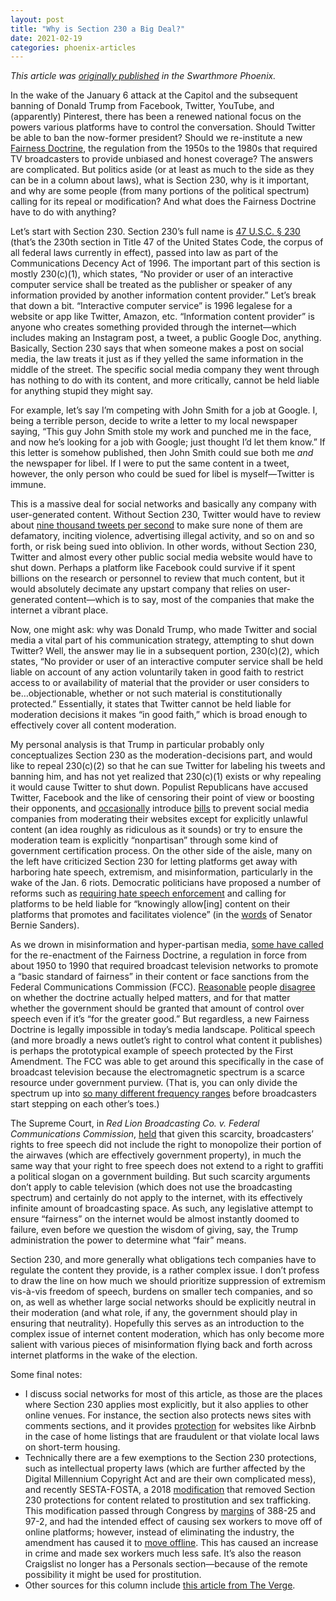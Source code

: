 ```yaml
---
layout: post
title: "Why is Section 230 a Big Deal?"
date: 2021-02-19
categories: phoenix-articles
---
```


_This article was [originally published](https://swarthmorephoenix.com/2021/02/19/why-is-section-230-a-big-deal/) in the Swarthmore Phoenix._

In the wake of the January 6 attack at the Capitol and the subsequent banning of Donald Trump from Facebook, Twitter, YouTube, and (apparently) Pinterest, there has been a renewed national focus on the powers various platforms have to control the conversation. Should Twitter be able to ban the now-former president? Should we re-institute a new [Fairness Doctrine](https://www.britannica.com/topic/Fairness-Doctrine), the regulation from the 1950s to the 1980s that required TV broadcasters to provide unbiased and honest coverage? The answers are complicated. But politics aside (or at least as much to the side as they can be in a column about laws), what is Section 230, why is it important, and why are some people (from many portions of the political spectrum) calling for its repeal or modification? And what does the Fairness Doctrine have to do with anything?

Let’s start with Section 230. Section 230’s full name is [47 U.S.C. § 230](https://www.law.cornell.edu/uscode/text/47/230) (that’s the 230th section in Title 47 of the United States Code, the corpus of all federal laws currently in effect), passed into law as part of the Communications Decency Act of 1996. The important part of this section is mostly 230(c)(1), which states, “No provider or user of an interactive computer service shall be treated as the publisher or speaker of any information provided by another information content provider.” Let’s break that down a bit. “Interactive computer service” is 1996 legalese for a website or app like Twitter, Amazon, etc. “Information content provider” is anyone who creates something provided through the internet—which includes making an Instagram post, a tweet, a public Google Doc, anything. Basically, Section 230 says that when someone makes a post on social media, the law treats it just as if they yelled the same information in the middle of the street. The specific social media company they went through has nothing to do with its content, and more critically, cannot be held liable for anything stupid they might say.

For example, let’s say I’m competing with John Smith for a job at Google. I, being a terrible person, decide to write a letter to my local newspaper saying, “This guy John Smith stole my work and punched me in the face, and now he’s looking for a job with Google; just thought I’d let them know.” If this letter is somehow published, then John Smith could sue both me *and* the newspaper for libel. If I were to put the same content in a tweet, however, the only person who could be sued for libel is myself—Twitter is immune. 

This is a massive deal for social networks and basically any company with user-generated content. Without Section 230, Twitter would have to review about [nine thousand tweets per second](https://www.internetlivestats.com/one-second/#tweets-band) to make sure none of them are defamatory, inciting violence, advertising illegal activity, and so on and so forth, or risk being sued into oblivion. In other words, without Section 230, Twitter and almost every other public social media website would have to shut down. Perhaps a platform like Facebook could survive if it spent billions on the research or personnel to review that much content, but it would absolutely decimate any upstart company that relies on user-generated content—which is to say, most of the companies that make the internet a vibrant place. 

Now, one might ask: why was Donald Trump, who made Twitter and social media a vital part of his communication strategy, attempting to shut down Twitter? Well, the answer may lie in a subsequent portion, 230(c)(2), which states, “No provider or user of an interactive computer service shall be held liable on account of any action voluntarily taken in good faith to restrict access to or availability of material that the provider or user considers to be…objectionable, whether or not such material is constitutionally protected.” Essentially, it states that Twitter cannot be held liable for moderation decisions it makes “in good faith,” which is broad enough to effectively cover all content moderation. 

My personal analysis is that Trump in particular probably only conceptualizes Section 230 as the moderation-decisions part, and would like to repeal 230(c)(2) so that he can sue Twitter for labeling his tweets and banning him, and has not yet realized that 230(c)(1) exists or why repealing it would cause Twitter to shut down. Populist Republicans have accused Twitter, Facebook and the like of censoring their point of view or boosting their opponents, and [occasionally](https://www.congress.gov/bill/116th-congress/senate-bill/1914) introduce [bills](https://www.congress.gov/bill/116th-congress/house-bill/4027/titles) to prevent social media companies from moderating their websites except for explicitly unlawful content (an idea roughly as ridiculous as it sounds) or try to ensure the moderation team is explicitly “nonpartisan” through some kind of government certification process. On the other side of the aisle, many on the left have criticized Section 230 for letting platforms get away with harboring hate speech, extremism, and misinformation, particularly in the wake of the Jan. 6 riots. Democratic politicians have proposed a number of reforms such as [requiring hate speech enforcement](https://www.theverge.com/2019/8/16/20808839/beto-orourke-section-230-communications-decency-act-2020-president-democrat-background-checks) and calling for platforms to be held liable for “knowingly allow\[ing] content on their platforms that promotes and facilitates violence” (in the [words](https://www.vox.com/policy-and-politics/2019/12/3/20965459/tech-2020-candidate-policies-section230-facebook-misinformation-hate-speech) of Senator Bernie Sanders).

As we drown in misinformation and hyper-partisan media, [some have called](https://slate.com/technology/2019/06/youtube-facebook-hate-speech-regulation-how.html) for the re-enactment of the Fairness Doctrine, a regulation in force from about 1950 to 1990 that required broadcast television networks to promote a “basic standard of fairness” in their content or face sanctions from the Federal Communications Commission (FCC). [Reasonable](https://www.cnn.com/2021/01/27/opinions/fairness-doctrine-wont-solve-disinformation-hemmer/index.html) people [disagree](https://fair.org/extra/the-fairness-doctrine/) on whether the doctrine actually helped matters, and for that matter whether the government should be granted that amount of control over speech even if it’s “for the greater good.” But regardless, a new Fairness Doctrine is legally impossible in today’s media landscape. Political speech (and more broadly a news outlet’s right to control what content it publishes) is perhaps the prototypical example of speech protected by the First Amendment. The FCC was able to get around this specifically in the case of broadcast television because the electromagnetic spectrum is a scarce resource under government purview. (That is, you can only divide the spectrum up into [so many different frequency ranges](https://www.ntia.doc.gov/files/ntia/publications/2003-allochrt.pdf) before broadcasters start stepping on each other’s toes.) 

The Supreme Court, in *Red Lion Broadcasting Co. v. Federal Communications Commission*, [held](https://www.mtsu.edu/first-amendment/article/117/red-lion-broadcasting-co-v-federal-communications-commission) that given this scarcity, broadcasters’ rights to free speech did not include the right to monopolize their portion of the airwaves (which are effectively government property), in much the same way that your right to free speech does not extend to a right to graffiti a political slogan on a government building. But such scarcity arguments don’t apply to cable television (which does not use the broadcasting spectrum) and certainly do not apply to the internet, with its effectively infinite amount of broadcasting space. As such, any legislative attempt to ensure “fairness” on the internet would be almost instantly doomed to failure, even before we question the wisdom of giving, say, the Trump administration the power to determine what “fair” means.

Section 230, and more generally what obligations tech companies have to regulate the content they provide, is a rather complex issue. I don’t profess to draw the line on how much we should prioritize suppression of extremism vis-à-vis freedom of speech, burdens on smaller tech companies, and so on, as well as whether large social networks should be explicitly neutral in their moderation (and what role, if any, the government should play in ensuring that neutrality). Hopefully this serves as an introduction to the complex issue of internet content moderation, which has only become more salient with various pieces of misinformation flying back and forth across internet platforms in the wake of the election.

Some final notes:

* I discuss social networks for most of this article, as those are the places where Section 230 applies most explicitly, but it also applies to other online venues. For instance, the section also protects news sites with comments sections, and it provides [protection](https://www.fastcompany.com/90391757/airbnb-should-be-legally-on-the-hook-for-illegal-rental-listings-hawaii-rep-says) for websites like Airbnb in the case of home listings that are fraudulent or that violate local laws on short-term housing.
* Technically there are a few exemptions to the Section 230 protections, such as intellectual property laws (which are further affected by the Digital Millennium Copyright Act and are their own complicated mess), and recently SESTA-FOSTA, a 2018 [modification](https://www.congress.gov/115/crpt/hrpt572/CRPT-115hrpt572-pt1.pdf) that removed Section 230 protections for content related to prostitution and sex trafficking. This modification passed through Congress by [margins](https://www.congress.gov/bill/115th-congress/house-bill/1865/actions) of 388-25 and 97-2, and had the intended effect of causing sex workers to move off of online platforms; however, instead of eliminating the industry, the amendment has caused it to [move offline](https://nyti.ms/35C5vLM). This has caused an increase in crime and made sex workers much less safe. It’s also the reason Craigslist no longer has a Personals section—because of the remote possibility it might be used for prostitution. 
* Other sources for this column include [this article from The Verge](https://www.theverge.com/21273768/section-230-explained-internet-speech-law-definition-guide-free-moderation).